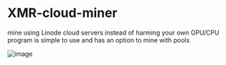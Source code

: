 # XMR-cloud-miner
mine using Linode cloud servers instead of harming your own GPU/CPU
program is simple to use 
and has an option to mine with pools

![image](https://user-images.githubusercontent.com/95602665/161448385-c2f0cb48-c9a1-4add-ad2c-9b875ead5635.png)
